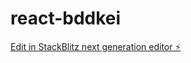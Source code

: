 # react-bddkei

[Edit in StackBlitz next generation editor ⚡️](https://stackblitz.com/~/github.com/AlejoAdsiCoder/react-bddkei)